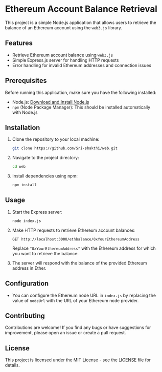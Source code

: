 # Ethereum Account Balance Retrieval

This project is a simple Node.js application that allows users to retrieve the balance of an Ethereum account using the `web3.js` library.

## Features

- Retrieve Ethereum account balance using `web3.js`
- Simple Express.js server for handling HTTP requests
- Error handling for invalid Ethereum addresses and connection issues

## Prerequisites

Before running this application, make sure you have the following installed:

- Node.js: [Download and Install Node.js](https://nodejs.org/)
- `npm` (Node Package Manager): This should be installed automatically with Node.js

## Installation

1. Clone the repository to your local machine:

    ```bash
    git clone https://github.com/Sri-shakthi/web.git
    ```

2. Navigate to the project directory:

    ```bash
    cd web
    ```

3. Install dependencies using npm:

    ```bash
    npm install
    ```

## Usage

1. Start the Express server:

    ```bash
    node index.js
    ```

2. Make HTTP requests to retrieve Ethereum account balances:

    ```http
    GET http://localhost:3000/ethbalance/0xYourEthereumAddress
    ```

    Replace `"0xYourEthereumAddress"` with the Ethereum address for which you want to retrieve the balance.

3. The server will respond with the balance of the provided Ethereum address in Ether.

## Configuration

- You can configure the Ethereum node URL in `index.js` by replacing the value of `nodeUrl` with the URL of your Ethereum node provider.

## Contributing

Contributions are welcome! If you find any bugs or have suggestions for improvement, please open an issue or create a pull request.

## License

This project is licensed under the MIT License - see the [LICENSE](LICENSE) file for details.
